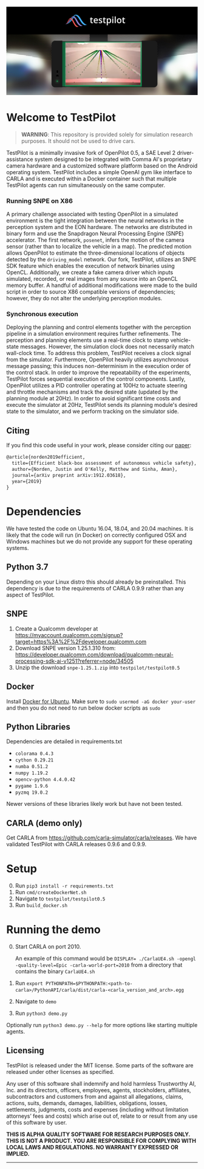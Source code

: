<p align="center">
  <img src="testpilot.png"/>
</p>

Welcome to TestPilot
======
> **WARNING**: This repository is provided solely for simulation research purposes. It should not be used to drive cars. 

TestPilot is a minimally invasive fork of OpenPilot 0.5, a SAE Level 2 driver-assistance system designed to be integrated with Comma AI's proprietary camera hardware and a customized software platform based on the Android operating system. TestPilot includes a simple OpenAI gym like interface to CARLA and is executed within a Docker container such that multiple TestPilot agents can run simultaneously on the same computer.

### Running SNPE on X86
A primary challenge associated with testing OpenPilot in a simulated environment is the tight integration between the neural networks in the perception system and the EON hardware. The networks are distributed in binary form and use the Snapdragon Neural Processing Engine (SNPE) accelerator. The first network, ``posenet``, infers the motion of the camera sensor (rather than to localize the vehicle in a map). The predicted motion allows OpenPilot to estimate the three-dimensional locations of objects detected by the ``driving_model`` network. 
Our fork, TestPilot, utilizes an SNPE SDK feature which enables the execution of network binaries using OpenCL. Additionally, we create a fake camera driver which inputs simulated, recorded, or real images from any source
into an OpenCL memory buffer. A handful of additional modifications were made to the build script in order to source X86 compatible versions of dependencies; however, they do not alter the underlying perception modules.

### Synchronous execution
Deploying the planning and control elements together with the perception pipeline in a simulation environment requires further refinements. The perception and planning elements use a real-time clock to stamp vehicle-state messages. However, the simulation clock does not necessarily match wall-clock time. To address this problem, TestPilot receives a clock signal from the simulator. Furthermore, OpenPilot heavily utilizes asynchronous message passing; this induces non-determinism in the execution order of the control stack. In order to improve the repeatability of the experiments, TestPilot forces sequential execution of the control components. Lastly, OpenPilot utilizes a PID controller operating at 100Hz to actuate steering and throttle mechanisms and track the desired state (updated by the planning module at 20Hz). In order to avoid significant time costs and execute the simulator at 20Hz, TestPilot sends its planning module's desired state to the simulator, and we perform tracking on the simulator side.

## Citing

If you find this code useful in your work, please consider citing our [paper](https://arxiv.org/abs/1912.03618):

```
@article{norden2019efficient,
  title={Efficient black-box assessment of autonomous vehicle safety},
  author={Norden, Justin and O'Kelly, Matthew and Sinha, Aman},
  journal={arXiv preprint arXiv:1912.03618},
  year={2019}
}
```

# Dependencies
We have tested the code on Ubuntu 16.04, 18.04, and 20.04 machines. It is likely that the code will run (in Docker) on correctly configured OSX and Windows machines but we do not provide any support for these operating systems.

## Python 3.7
Depending on your Linux distro this should already be preinstalled. This dependency is due to the requirements of CARLA 0.9.9 rather than any aspect of TestPilot.

## SNPE
1. Create a Qualcomm developer at https://myaccount.qualcomm.com/signup?target=https%3A%2F%2Fdeveloper.qualcomm.com
2. Download SNPE version 1.25.1.310 from: https://developer.qualcomm.com/download/qualcomm-neural-processing-sdk-ai-v1251?referrer=node/34505
3. Unzip the download `snpe-1.25.1.zip` into `testpilot/testpilot0.5`

## Docker
Install [Docker for Ubuntu](https://docs.docker.com/engine/installation/linux/docker-ce/ubuntu/). Make sure to `sudo usermod -aG docker your-user` and then you do not need to run below docker scripts as `sudo`

## Python Libraries
Dependencies are detailed in requirements.txt
* `colorama 0.4.3`
* `cython 0.29.21`
* `numba 0.51.2`
* `numpy 1.19.2`
* `opencv-python 4.4.0.42`
* `pygame 1.9.6`
* `pyzmq 19.0.2`

Newer versions of these libraries likely work but have not been tested.

## CARLA (demo only)
Get CARLA from https://github.com/carla-simulator/carla/releases. We have validated TestPilot with CARLA releases 0.9.6 and 0.9.9.


# Setup
0. Run `pip3 install -r requirements.txt`
1. Run `cmd/createDockerNet.sh`
2. Navigate to `testpilot/testpilot0.5`
3. Run `build_docker.sh`

# Running the demo
0. Start CARLA on port 2010.
	
	An example of this command would be `DISPLAY= ./CarlaUE4.sh -opengl -quality-level=Epic -carla-world-port=2010` from a directory that contains the binary `CarlaUE4.sh`
1. Run `export PYTHONPATH=$PYTHONPATH:<path-to-carla>/PythonAPI/carla/dist/carla-<carla_version_and_arch>.egg`
2. Navigate to `demo`
3. Run `python3 demo.py`

Optionally run `python3 demo.py --help` for more options like starting multiple agents.

Licensing
------

TestPilot is released under the MIT license. Some parts of the software are released under other licenses as specified.

Any user of this software shall indemnify and hold harmless Trustworthy AI, Inc. and its directors, officers, employees, agents, stockholders, affiliates, subcontractors and customers from and against all allegations, claims, actions, suits, demands, damages, liabilities, obligations, losses, settlements, judgments, costs and expenses (including without limitation attorneys’ fees and costs) which arise out of, relate to or result from any use of this software by user.

**THIS IS ALPHA QUALITY SOFTWARE FOR RESEARCH PURPOSES ONLY. THIS IS NOT A PRODUCT.
YOU ARE RESPONSIBLE FOR COMPLYING WITH LOCAL LAWS AND REGULATIONS.
NO WARRANTY EXPRESSED OR IMPLIED.**

---

